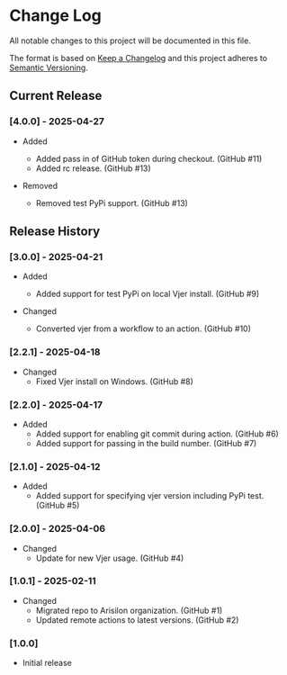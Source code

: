 # Change Log

All notable changes to this project will be documented in this file.

The format is based on [Keep a Changelog](http://keepachangelog.com/)
and this project adheres to [Semantic Versioning](http://semver.org/).

## Current Release

### [4.0.0] - 2025-04-27

- Added
  - Added pass in of GitHub token during checkout. (GitHub #11)
  - Added rc release. (GitHub #13)

- Removed
  - Removed test PyPi support. (GitHub #13)

## Release History

### [3.0.0] - 2025-04-21

- Added
  - Added support for test PyPi on local Vjer install. (GitHub #9)

- Changed
  - Converted vjer from a workflow to an action. (GitHub #10)

### [2.2.1] - 2025-04-18

- Changed
  - Fixed Vjer install on Windows. (GitHub #8)

### [2.2.0] - 2025-04-17

- Added
  - Added support for enabling git commit during action. (GitHub #6)
  - Added support for passing in the build number. (GitHub #7)

### [2.1.0] - 2025-04-12

- Added
  - Added support for specifying vjer version including PyPi test. (GitHub #5)

### [2.0.0] - 2025-04-06

- Changed
  - Update for new Vjer usage. (GitHub #4)

### [1.0.1] - 2025-02-11

- Changed
  - Migrated repo to Arisilon organization. (GitHub #1)
  - Updated remote actions to latest versions. (GitHub #2)

### [1.0.0]

- Initial release
